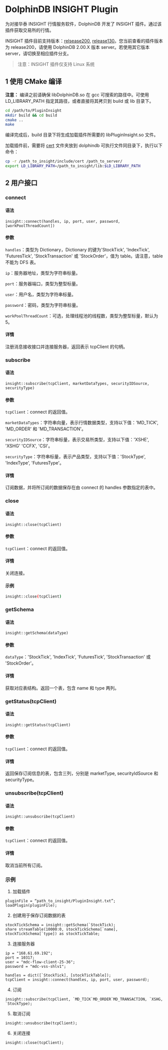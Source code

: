# DolphinDB INSIGHT Plugin

为对接华泰 INSIGHT 行情服务软件，DolphinDB 开发了 INSIGHT 插件。通过该插件获取交易所的行情。

INSIGHT 插件目前支持版本：[relsease200](https://github.com/dolphindb/DolphinDBPlugin/blob/release200/insight/README.md), [release130](https://github.com/dolphindb/DolphinDBPlugin/blob/release130/insight/README.md)。您当前查看的插件版本为 release200，请使用 DolphinDB 2.00.X 版本 server。若使用其它版本 server，请切换至相应插件分支。

> 注意：INSIGHT 插件仅支持 Linux 系统

## 1 使用 CMake 编译

**注意：** 编译之前请确保 libDolphinDB.so 在 gcc 可搜索的路径中。可使用 LD_LIBRARY_PATH 指定其路径，或者直接将其拷贝到 build 或 lib 目录下。

```bash
cd /path/to/PluginInsight
mkdir build && cd build
cmake ..
make
```

编译完成后，build 目录下将生成加载插件所需要的 libPluginInsight.so 文件。

加载插件前，需要将 [cert](include/cert) 文件夹放到 dolphindb 可执行文件同目录下，执行以下命令：
```bash
cp -r /path_to_insight/include/cert /path_to_server/
export LD_LIBRARY_PATH=/path_to_insight/lib:$LD_LIBRARY_PATH
```

## 2 用户接口

### connect

#### 语法
```
insight::connect(handles, ip, port, user, password, [workPoolThreadCount])
```

#### 参数

`handles`：类型为 Dictionary，Dictionary 的键为'StockTick', 'IndexTick', 'FuturesTick', 'StockTransaction' 或 'StockOrder'，值为 table。请注意，table 不能为 DFS 表。

`ip`：服务器地址，类型为字符串标量。

`port`：服务器端口，类型为整型标量。

`user`：用户名，类型为字符串标量。

`password`：密码，类型为字符串标量。

`workPoolThreadCount`：可选，处理线程池的线程数，类型为整型标量，默认为 5。

#### 详情

注册消息接收接口并连接服务器，返回表示 tcpClient 的句柄。

### subscribe

#### 语法

```
insight::subscribe(tcpClient, marketDataTypes, securityIDSource, securityType)
```

#### 参数

`tcpClient`：connect 的返回值。

`marketDataTypes`：字符串向量，表示行情数据类型，支持以下值：'MD_TICK', 'MD_ORDER' 和 'MD_TRANSACTION'。

`securityIDSource`：字符串标量，表示交易所类型，支持以下值：'XSHE', 'XSHG' 'CCFX', 'CSI'。

`securityType`：字符串标量，表示产品类型，支持以下值：'StockType', 'IndexType', 'FuturesType'。

#### 详情

订阅数据，并将所订阅的数据保存在由 connect 的 handles 参数指定的表中。

### close

#### 语法

`insight::close(tcpClient)`

#### 参数

`tcpClient`：connect 的返回值。

#### 详情

关闭连接。

#### 示例

```bash
insight::close(tcpClient)
```

### getSchema

#### 语法
```
insight::getSchema(dataType)
```

#### 参数

`dataType`：'StockTick', 'IndexTick', 'FuturesTick', 'StockTransaction' 或 'StockOrder'。

#### 详情

获取对应表结构。返回一个表，包含 name 和 type 两列。

### getStatus(tcpClient)

#### 语法
```
insight::getStatus(tcpClient)
```

#### 参数

`tcpClient`：connect 的返回值。

#### 详情

返回保存订阅信息的表，包含三列，分别是 marketType, securityIdSource 和 securityType。

### unsubscribe(tcpClient)

#### 语法
```
insight::unsubscribe(tcpClient)
```

#### 参数

`tcpClient`：connect 的返回值。

#### 详情

取消当前所有订阅。

### 示例

1. 加载插件

```
pluginFile = “path_to_insight/PluginInsight.txt”;
loadPlugin(pluginFile);
```


2. 创建用于保存订阅数据的表
```
stockTickSchema = insight::getSchema(`StockTick);
share streamTable(10000:0, stockTickSchema[`name], stockTickSchema[`type]) as stockTickTable;
```


3. 连接服务器
```
ip = "168.61.69.192";
port = 10317;
user = "mdc-flow-client-25-36";
password = "mdc-vss-shlv1";

handles = dict([`StockTick], [stockTickTable]);
tcpClient = insight::connect(handles, ip, port, user, password);
```


4. 订阅
```
insight::subscribe(tcpClient, `MD_TICK`MD_ORDER`MD_TRANSACTION, `XSHG, `StockType);
```

5. 取消订阅
```
insight::unsubscribe(tcpClient);
```

6. 关闭连接
```
insight::close(tcpClient);
```